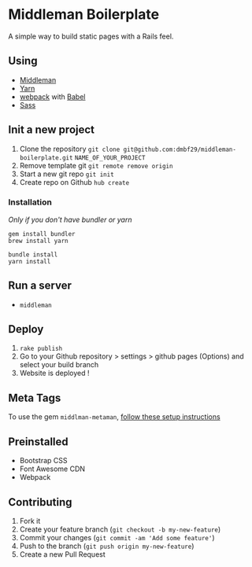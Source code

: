 # Middleman Boilerplate
A simple way to build static pages with a Rails feel.

## Using

- [Middleman](https://middlemanapp.com)
- [Yarn](https://yarnpkg.com)
- [webpack](https://webpack.js.org) with [Babel](https://babeljs.org)
- [Sass](https://sass-lang.com)

## Init a new project
1. Clone the repository `git clone git@github.com:dmbf29/middleman-boilerplate.git` `NAME_OF_YOUR_PROJECT`
2. Remove template git `git remote remove origin`
3. Start a new git repo `git init`
4. Create repo on Github `hub create`

### Installation
*Only if you don't have bundler or yarn*
```
gem install bundler
brew install yarn
```

```
bundle install
yarn install
```

## Run a server
- `middleman`

## Deploy
1. `rake publish`
2. Go to your Github repository > settings > github pages (Options) and select your build branch
3. Website is deployed !

## Meta Tags
To use the gem `middlman-metaman`, [follow these setup instructions](https://github.com/cacheventures/middleman-metaman/)

## Preinstalled
- Bootstrap CSS
- Font Awesome CDN
- Webpack

## Contributing

1. Fork it
2. Create your feature branch (`git checkout -b my-new-feature`)
3. Commit your changes (`git commit -am 'Add some feature'`)
4. Push to the branch (`git push origin my-new-feature`)
5. Create a new Pull Request
